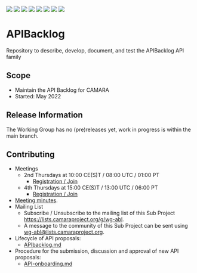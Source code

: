 <a href="https://github.com/camaraproject/APIBacklog/commits/" title="Last Commit"><img src="https://img.shields.io/github/last-commit/camaraproject/APIBacklog?style=plastic"></a>
<a href="https://github.com/camaraproject/APIBacklog/issues" title="Open Issues"><img src="https://img.shields.io/github/issues/camaraproject/APIBacklog?style=plastic"></a>
<a href="https://github.com/camaraproject/APIBacklog/pulls" title="Open Pull Requests"><img src="https://img.shields.io/github/issues-pr/camaraproject/APIBacklog?style=plastic"></a>
<a href="https://github.com/camaraproject/APIBacklog/graphs/contributors" title="Contributors"><img src="https://img.shields.io/github/contributors/camaraproject/APIBacklog?style=plastic"></a>
<a href="https://github.com/camaraproject/APIBacklog" title="Repo Size"><img src="https://img.shields.io/github/repo-size/camaraproject/APIBacklog?style=plastic"></a>
<a href="https://github.com/camaraproject/APIBacklog/blob/main/LICENSE" title="License"><img src="https://img.shields.io/badge/License-Apache%202.0-green.svg?style=plastic"></a>
<a href="https://github.com/camaraproject/APIBacklog/releases/latest" title="Latest Release"><img src="https://img.shields.io/github/release/camaraproject/APIBacklog?style=plastic"></a>
<img src="https://img.shields.io/badge/Working%20Group-red">

# APIBacklog
Repository to describe, develop, document, and test the APIBacklog API family

## Scope
* Maintain the API Backlog for CAMARA
* Started: May 2022

## Release Information
<!-- Use/uncomment one or multiple the following options -->
The Working Group has no (pre)releases yet, work in progress is within the main branch.
<!-- Pre-releases of this sub project are available in https://github.com/camaraproject/§repo_name§/releases -->
<!-- The latest public release is available here: https://github.com/camaraproject/§repo_name§/releases/latest -->
<!-- For changes see [CHANGELOG.md](https://github.com/camaraproject/§repo_name§/blob/main/CHANGELOG.md) -->

## Contributing
* Meetings
	* 2nd Thursdays at 10:00 CE(S)T / 08:00 UTC / 01:00 PT
		* [Registration / Join](https://zoom-lfx.platform.linuxfoundation.org/meeting/93440994620?password=d78d425d-912b-44c6-8ccc-9dafa0e4dfc4)
	* 4th Thursdays at 15:00 CE(S)T / 13:00 UTC / 06:00 PT
		* [Registration / Join](https://zoom-lfx.platform.linuxfoundation.org/meeting/96853703306?password=b973acfe-4f3e-489d-9af5-a19c1d0eab0e)
* [Meeting minutes](https://wiki.camaraproject.org/x/I4tF).
* Mailing List
	* Subscribe / Unsubscribe to the mailing list of this Sub Project <https://lists.camaraproject.org/g/wg-abl>.
	* A message to the community of this Sub Project can be sent using <wg-abl@lists.camaraproject.org>.
* Lifecycle of API proposals:
	* [APIbacklog.md](https://github.com/camaraproject/WorkingGroups/blob/main/APIBacklog/documentation/APIbacklog.md)
* Procedure for the submission, discussion and approval of new API proposals:
	* [API-onboarding.md](https://github.com/camaraproject/WorkingGroups/blob/main/APIBacklog/documentation/API-onboarding.md)

